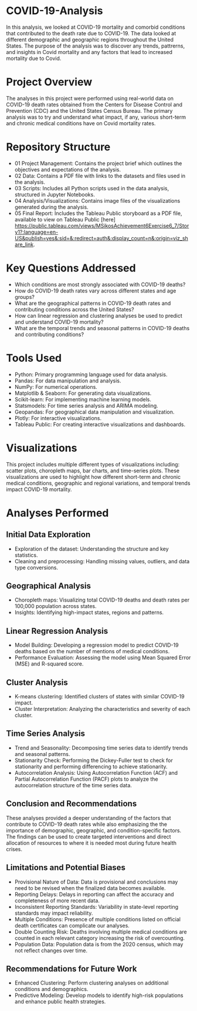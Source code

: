 # COVID-19-Analysis

In this analysis, we looked at COVID-19 mortality and comorbid conditions that contributed to the death rate due to COVID-19. The data looked at different demographic and geographic regions throughout the United States. The purpose of the analysis was to discover any trends, pattrerns, and insights in Covid mortality and any factors that lead to increased mortality due to Covid. 

# **Project Overview**
The analyses in this project were performed using real-world data on COVID-19 death rates obtained from the Centers for Disease Control and Prevention (CDC) and the United States Census Bureau. The primary analysis was to try and understand what impact, if any, various short-term and chronic medical conditions have on Covid mortality rates. 

# **Repository Structure**
*  01 Project Management: Contains the project brief which outlines the objectives and expectations of the analysis.
*  02 Data: Contains a PDF file with links to the datasets and files used in the analysis.
*  03 Scripts: Includes all Python scripts used in the data analysis, structured in Jupyter Notebooks.
*  04 Analysis/Visualizations: Contains image files of the visualizations generated during the analysis.
*  05 Final Report: Includes the Tableau Public storyboard as a PDF file, available to view on Tableau Public [here] <https://public.tableau.com/views/MSikosAchievement6Exercise6_7/Story1?:language=en-US&publish=yes&:sid=&:redirect=auth&:display_count=n&:origin=viz_share_link>.

# **Key Questions Addressed**
*  Which conditions are most strongly associated with COVID-19 deaths?
*  How do COVID-19 death rates vary across different states and age groups?
*  What are the geographical patterns in COVID-19 death rates and contributing conditions across the United States?
*  How can linear regression and clustering analyses be used to predict and understand COVID-19 mortality?
*  What are the temporal trends and seasonal patterns in COVID-19 deaths and contributing conditions?

# **Tools Used**
* Python: Primary programming language used for data analysis.
* Pandas: For data manipulation and analysis.
* NumPy: For numerical operations.
* Matplotlib & Seaborn: For generating data visualizations.
* Scikit-learn: For implementing machine learning models.
* Statsmodels: For time series analysis and ARIMA modeling.
* Geopandas: For geographical data manipulation and visualization.
* Plotly: For interactive visualizations.
* Tableau Public: For creating interactive visualizations and dashboards.

# **Visualizations**
This project includes multiple different types of visualizations including: scatter plots, choropleth maps, bar charts, and time-series plots. These visualizations are used to highlight how different short-term and chronic medical conditions, geographic and regional variations, and temporal trends impact COVID-19 mortality.

# **Analyses Performed**
## Initial Data Exploration
*  Exploration of the dataset: Understanding the structure and key statistics.
*  Cleaning and preprocessing: Handling missing values, outliers, and data type conversions.

## Geographical Analysis
*  Choropleth maps: Visualizing total COVID-19 deaths and death rates per 100,000 population across states.
*  Insights: Identifying high-impact states, regions and patterns.

## Linear Regression Analysis
*  Model Building: Developing a regression model to predict COVID-19 deaths based on the number of mentions of medical conditions.
*  Performance Evaluation: Assessing the model using Mean Squared Error (MSE) and R-squared score.

## Cluster Analysis
*  K-means clustering: Identified clusters of states with similar COVID-19 impact.
*  Cluster Interpretation: Analyzing the characteristics and severity of each cluster.

## Time Series Analysis
*  Trend and Seasonality: Decomposing time series data to identify trends and seasonal patterns.
*  Stationarity Check: Performing the Dickey-Fuller test to check for stationarity and performing differencing to achieve stationarity.
*  Autocorrelation Analysis: Using Autocorrelation Function (ACF) and Partial Autocorrelation Function (PACF) plots to analyze the autocorrelation structure of the time series data.

## Conclusion and Recommendations
These analyses provided a deeper understanding of the factors that contribute to COVID-19 death rates while also emphasizing the the importance of demographic, geographic, and condition-specific factors. The findings can be used to create targeted interventions and direct allocation of resources to where it is needed most during future health crises.

## **Limitations and Potential Biases**
*  Provisional Nature of Data: Data is provisional and conclusions may need to be revised when the finalized data becomes available.
*  Reporting Delays: Delays in reporting can affect the accuracy and completeness of more recent data.
*  Inconsistent Reporting Standards: Variability in state-level reporting standards may impact reliability.
*  Multiple Conditions: Presence of multiple conditions listed on official death certificates can complicate our analyses.
*  Double Counting Risk: Deaths involving multiple medical conditions are counted in each relevant category increasing the risk of overcounting.
*  Population Data: Population data is from the 2020 census, which may not reflect changes over time.

## **Recommendations for Future Work**
*  Enhanced Clustering: Perform clustering analyses on additional conditions and demographics.
*  Predictive Modeling: Develop models to identify high-risk populations and enhance public health strategies.
